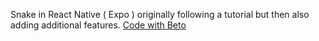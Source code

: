 Snake in React Native ( Expo ) originally following
a tutorial but then also adding additional features.
[Code with Beto](https://www.youtube.com/watch?v=hXogPCM4FS8)
